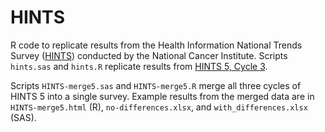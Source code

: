 # HINTS
R code to replicate results from the Health Information National Trends Survey ([HINTS](https://hints.cancer.gov/)) conducted by the National Cancer Institute. Scripts `hints.sas` and `hints.R` replicate results from [HINTS 5, Cycle 3](https://hints.cancer.gov/data/download-data.aspx).

Scripts `HINTS-merge5.sas` and `HINTS-merge5.R` merge all three cycles of HINTS 5 into a single survey. Example results from the merged data are in `HINTS-merge5.html` (R),  `no-differences.xlsx`, and `with_differences.xlsx` (SAS).

